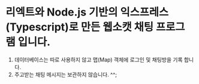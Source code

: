 # 리엑트와 Node.js 기반의 익스프레스(Typescript)로 만든 웹소캣 채팅 프로그램 입니다.
1. 데이터베이스는 따로 사용하지 않고 맵(Map) 객체에 로그인 및 채팅방을 기록 합니다.
2. 주고받는 채팅 메시지는 보관하지 않습니다. ^^;
